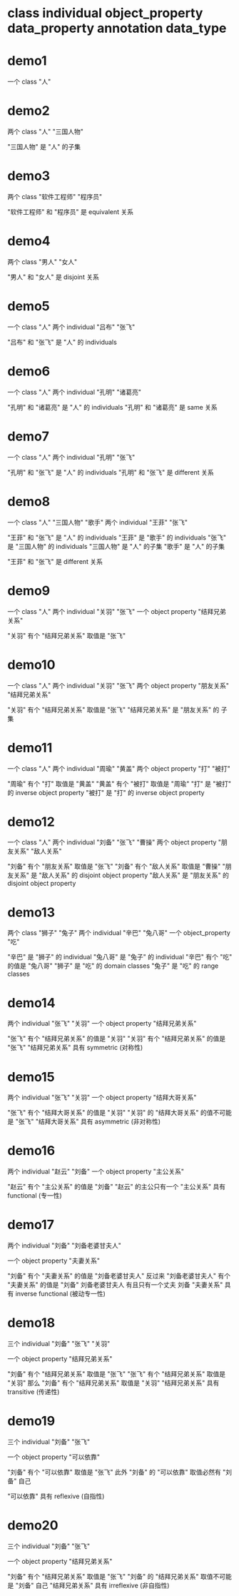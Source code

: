 class
individual
object_property
data_property
annotation
data_type
==============

demo1
=====
一个 class 
  "人"

demo2
=====
两个 class 
  "人"
  "三国人物"

"三国人物" 是 "人" 的子集

demo3
=====
两个 class 
  "软件工程师"
  "程序员"

"软件工程师" 和 "程序员" 是 equivalent 关系

demo4
=====
两个 class 
  "男人"
  "女人"
  
"男人" 和 "女人" 是 disjoint 关系
  
demo5
=====
一个 class 
  "人"
两个 individual
  "吕布"
  "张飞"

"吕布" 和 "张飞" 是 "人" 的 individuals
  

demo6
=====
一个 class 
  "人"
两个 individual
  "孔明"
  "诸葛亮"

"孔明" 和 "诸葛亮" 是 "人" 的 individuals
"孔明" 和 "诸葛亮" 是 same 关系


demo7
=====
一个 class 
  "人"
两个 individual
  "孔明"
  "张飞"

"孔明" 和 "张飞" 是 "人" 的 individuals
"孔明" 和 "张飞" 是 different 关系


demo8
=====
一个 class 
  "人"
  "三国人物"
  "歌手"
两个 individual
  "王菲"
  "张飞"

"王菲" 和 "张飞" 是 "人" 的 individuals
"王菲" 是 "歌手" 的 individuals
"张飞" 是 "三国人物" 的 individuals
"三国人物" 是 "人" 的子集
"歌手" 是 "人" 的子集

"王菲" 和 "张飞" 是 different 关系

demo9
=====
一个 class 
  "人"
两个 individual
  "关羽"
  "张飞"
一个 object property
  "结拜兄弟关系"

"关羽" 有个 "结拜兄弟关系" 取值是 "张飞"

demo10
=====
一个 class 
  "人"
两个 individual
  "关羽"
  "张飞"
两个 object property
  "朋友关系"
  "结拜兄弟关系"

"关羽" 有个 "结拜兄弟关系" 取值是 "张飞"
"结拜兄弟关系" 是 "朋友关系" 的 子集

demo11
======
一个 class 
  "人"
两个 individual
  "周瑜"
  "黄盖"
两个 object property
  "打"
  "被打"

"周瑜" 有个 "打" 取值是 "黄盖"
"黄盖" 有个 "被打" 取值是 "周瑜"
"打" 是 "被打" 的  inverse object property
"被打" 是 "打" 的  inverse object property

demo12
======
一个 class 
  "人"
两个 individual
  "刘备"
  "张飞"
  "曹操"
两个 object property
  "朋友关系"
  "敌人关系"

"刘备" 有个 "朋友关系" 取值是 "张飞"
"刘备" 有个 "敌人关系" 取值是 "曹操"
"朋友关系" 是 "敌人关系" 的 disjoint object property
"敌人关系" 是 "朋友关系" 的 disjoint object property

demo13
========
两个 class
 "狮子"
 "兔子"
两个 individual
  "辛巴"
  "兔八哥"
一个 object_property
  "吃"

"辛巴" 是 "狮子" 的 individual
"兔八哥" 是 "兔子" 的 individual
"辛巴" 有个 "吃" 的值是 "兔八哥"
"狮子" 是 "吃" 的 domain classes
"兔子" 是 "吃" 的 range classes

demo14
=======
两个 individual
  "张飞"
  "关羽"
一个 object property
  "结拜兄弟关系"

"张飞" 有个 "结拜兄弟关系" 的值是 "关羽"
"关羽" 有个 "结拜兄弟关系" 的值是 "张飞"
"结拜兄弟关系" 具有 symmetric (对称性) 

demo15
======
两个 individual
  "张飞"
  "关羽"
一个 object property
  "结拜大哥关系"

"张飞" 有个 "结拜大哥关系" 的值是 "关羽"
"关羽" 的 "结拜大哥关系" 的值不可能是 "张飞"
"结拜大哥关系" 具有 asymmetric (非对称性)

demo16
======
两个 individual
  "赵云"
  "刘备"
一个 object property
  "主公关系"

"赵云" 有个 "主公关系" 的值是 "刘备"
"赵云" 的主公只有一个
"主公关系" 具有 functional (专一性) 


demo17
======
两个 individual
  "刘备"
  "刘备老婆甘夫人"

一个 object property
  "夫妻关系"

"刘备" 有个 "夫妻关系" 的值是 "刘备老婆甘夫人"
反过来
"刘备老婆甘夫人" 有个 "夫妻关系" 的值是 "刘备"
刘备老婆甘夫人 有且只有一个丈夫 刘备
"夫妻关系" 具有 inverse functional (被动专一性) 

demo18
======
三个 individual
  "刘备"
  "张飞"
  "关羽"

一个 object property
  "结拜兄弟关系"

"刘备" 有个 "结拜兄弟关系" 取值是 "张飞"
"张飞" 有个 "结拜兄弟关系" 取值是 "关羽"
那么
"刘备" 有个 "结拜兄弟关系" 取值是 "关羽"
"结拜兄弟关系" 具有  transitive (传递性) 

demo19
======
三个 individual
  "刘备"
  "张飞"

一个 object property
  "可以依靠"

"刘备" 有个 "可以依靠" 取值是 "张飞"
此外
"刘备" 的 "可以依靠" 取值必然有 "刘备" 自己

"可以依靠" 具有 reflexive (自指性)

demo20
======
三个 individual
  "刘备"
  "张飞"

一个 object property
  "结拜兄弟关系"

"刘备" 有个 "结拜兄弟关系" 取值是 "张飞"
"刘备" 的 "结拜兄弟关系" 取值不可能是 "刘备" 自己
"结拜兄弟关系" 具有  irreflexive (非自指性) 